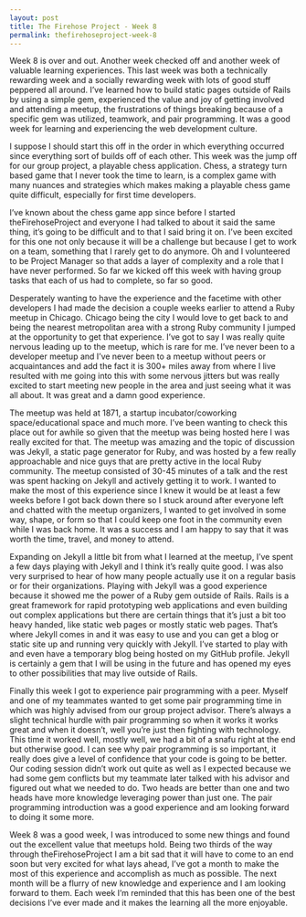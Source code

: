 ```yaml
---
layout: post
title: The Firehose Project - Week 8
permalink: thefirehoseproject-week-8
---
```




Week 8 is over and out. Another week checked off and another week of valuable learning experiences. This last week was both a technically rewarding week and a socially rewarding week with lots of good stuff peppered all around. I’ve learned how to build static pages outside of Rails by using a simple gem, experienced the value and joy of getting involved and attending a meetup, the frustrations of things breaking because of a specific gem was utilized, teamwork, and pair programming. It was a good week for learning and experiencing the web development culture.

I suppose I should start this off in the order in which everything occurred since everything sort of builds off of each other. This week was the jump off for our group project, a playable chess application. Chess, a strategy turn based game that I never took the time to learn, is a complex game with many nuances and strategies which makes making a playable chess game quite difficult, especially for first time developers.

I’ve known about the chess game app since before I started theFirehoseProject and everyone I had talked to about it said the same thing, it’s going to be difficult and to that I said bring it on. I’ve been excited for this one not only because it will be a challenge but because I get to work on a team, something that I rarely get to do anymore. Oh and I volunteered to be Project Manager so that adds a layer of complexity and a role that I have never performed. So far we kicked off this week with having group tasks that each of us had to complete, so far so good.

Desperately wanting to have the experience and the facetime with other developers I had made the decision a couple weeks earlier to attend a Ruby meetup in Chicago. Chicago being the city I would love to get back to and being the nearest metropolitan area with a strong Ruby community I jumped at the opportunity to get that experience. I’ve got to say I was really quite nervous leading up to the meetup, which is rare for me. I’ve never been to a developer meetup and I’ve never been to a meetup without peers or acquaintances and add the fact it is 300+ miles away from where I live resulted with me going into this with some nervous jitters but was really excited to start meeting new people in the area and just seeing what it was all about. It was great and a damn good experience.

The meetup was held at 1871, a startup incubator/coworking space/educational space and much more. I’ve been wanting to check this place out for awhile so given that the meetup was being hosted here I was really excited for that. The meetup was amazing and the topic of discussion was Jekyll, a static page generator for Ruby, and was hosted by a few really approachable and nice guys that are pretty active in the local Ruby community. The meetup consisted of 30-45 minutes of a talk and the rest was spent hacking on Jekyll and actively getting it to work. I wanted to make the most of this experience since I knew it would be at least a few weeks before I got back down there so I stuck around after everyone left and chatted with the meetup organizers, I wanted to get involved in some way, shape, or form so that I could keep one foot in the community even while I was back home. It was a success and I am happy to say that it was worth the time, travel, and money to attend.

Expanding on Jekyll a little bit from what I learned at the meetup, I’ve spent a few days playing with Jekyll and I think it’s really quite good. I was also very surprised to hear of how many people actually use it on a regular basis or for their organizations. Playing with Jekyll was a good experience because it showed me the power of a Ruby gem outside of Rails. Rails is a great framework for rapid prototyping web applications and even building out complex applications but there are certain things that it’s just a bit too heavy handed, like static web pages or mostly static web pages. That’s where Jekyll comes in and it was easy to use and you can get a blog or static site up and running very quickly with Jekyll. I’ve started to play with and even have a temporary blog being hosted on my GitHub profile. Jekyll is certainly a gem that I will be using in the future and has opened my eyes to other possibilities that may live outside of Rails.

Finally this week I got to experience pair programming with a peer. Myself and one of my teammates wanted to get some pair programming time in which was highly advised from our group project advisor. There’s always a slight technical hurdle with pair programming so when it works it works great and when it doesn’t, well you’re just then fighting with technology. This time it worked well, mostly well, we had a bit of a snafu right at the end but otherwise good. I can see why pair programming is so important, it really does give a level of confidence that your code is going to be better. Our coding session didn’t work out quite as well as I expected because we had some gem conflicts but my teammate later talked with his advisor and figured out what we needed to do. Two heads are better than one and two heads have more knowledge leveraging power than just one. The pair programming introduction was a good experience and am looking forward to doing it some more.

Week 8 was a good week, I was introduced to some new things and found out the excellent value that meetups hold. Being two thirds of the way through theFirehoseProject I am a bit sad that it will have to come to an end soon but very excited for what lays ahead, I’ve got a month to make the most of this experience and accomplish as much as possible. The next month will be a flurry of new knowledge and experience and I am looking forward to them. Each week I’m reminded that this has been one of the best decisions I’ve ever made and it makes the learning all the more enjoyable.
